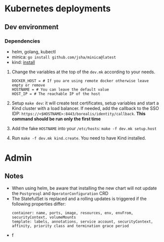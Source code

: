 # Kubernetes deployments

## Dev environment

### Dependencies

- helm, golang, kubectl
- minica: `go install github.com/jsha/minica@latest`
- kind: [install](https://kind.sigs.k8s.io/docs/user/quick-start/#installing-from-release-binaries)

1. Change the variables at the top of the `dev.mk` according to your needs.

   ```shell
   DOCKER_HOST = # If you are using remote docker otherwise leave empty or remove
   HOSTNAME = # You can leave the default value
   HOST_IP = # The reachable IP of the host
   ```   

2. Setup `make dev`: it will create test certificates, setup variables and start a Kind cluster with a load balancer.
   If needed, add the callback to the SSO IDP: `https://<$HOSTNAME>:8443/borealis/identity/callback`.
   **This command should be run only the first time**
3. Add the fake `HOSTNAME` into your `/etc/hosts`: `make -f dev.mk setup.host`
4. Run `make -f dev.mk kind.create`. You need to have Kind installed.

# Admin

## Notes
 - When using helm, be aware that installing the new chart will not update the `Postgresql` and `OperatorConfiguration` CRD
 - The StatefulSet is replaced and a rolling updates is triggered if the following properties differ: 
   ```
   container: name, ports, image, resources, env, envFrom, securityContext, volumeMounts 
   template: labels, annotations, service account, securityContext, affinity, priority class and termination grace period
   
   ```
 - f